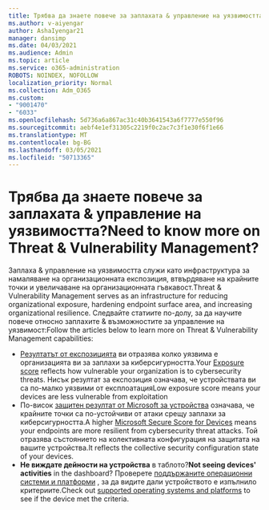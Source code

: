 ```yaml
---
title: Трябва да знаете повече за заплахата & управление на уязвимостта?
ms.author: v-aiyengar
author: AshaIyengar21
manager: dansimp
ms.date: 04/03/2021
ms.audience: Admin
ms.topic: article
ms.service: o365-administration
ROBOTS: NOINDEX, NOFOLLOW
localization_priority: Normal
ms.collection: Adm_O365
ms.custom:
- "9001470"
- "6033"
ms.openlocfilehash: 5d736a6a867ac31c40b3641543a6f7777e550f96
ms.sourcegitcommit: aebf4e1ef31305c2219f0c2ac7c3f1e30f6f1e66
ms.translationtype: MT
ms.contentlocale: bg-BG
ms.lasthandoff: 03/05/2021
ms.locfileid: "50713365"
---
```

# <a name="need-to-know-more-on-threat--vulnerability-management"></a><span data-ttu-id="1562b-102">Трябва да знаете повече за заплахата & управление на уязвимостта?</span><span class="sxs-lookup"><span data-stu-id="1562b-102">Need to know more on Threat & Vulnerability Management?</span></span>

<span data-ttu-id="1562b-103">Заплаха & управление на уязвимостта служи като инфраструктура за намаляване на организационната експозиция, втвърдяване на крайните точки и увеличаване на организационната гъвкавост.</span><span class="sxs-lookup"><span data-stu-id="1562b-103">Threat & Vulnerability Management serves as an infrastructure for reducing organizational exposure, hardening endpoint surface area, and increasing organizational resilience.</span></span> <span data-ttu-id="1562b-104">Следвайте статиите по-долу, за да научите повече относно заплахите & възможностите за управление на уязвимост:</span><span class="sxs-lookup"><span data-stu-id="1562b-104">Follow the articles below to learn more on Threat & Vulnerability Management capabilities:</span></span>

- <span data-ttu-id="1562b-105">[Резултатът от експозицията](https://docs.microsoft.com/windows/security/threat-protection/microsoft-defender-atp/tvm-exposure-score) ви отразява колко уязвима е организацията ви за заплахи за киберсигурността.</span><span class="sxs-lookup"><span data-stu-id="1562b-105">Your [Exposure score](https://docs.microsoft.com/windows/security/threat-protection/microsoft-defender-atp/tvm-exposure-score) reflects how vulnerable your organization is to cybersecurity threats.</span></span> <span data-ttu-id="1562b-106">Нисък резултат за експозиция означава, че устройствата ви са по-малко уязвими от експлоатация</span><span class="sxs-lookup"><span data-stu-id="1562b-106">Low exposure score means your devices are less vulnerable from exploitation</span></span>
- <span data-ttu-id="1562b-107">По-висок [защитен резултат от Microsoft за устройства](https://docs.microsoft.com/windows/security/threat-protection/microsoft-defender-atp/tvm-microsoft-secure-score-devices) означава, че крайните точки са по-устойчиви от атаки срещу заплахи за киберсигурността.</span><span class="sxs-lookup"><span data-stu-id="1562b-107">A higher [Microsoft Secure Score for Devices](https://docs.microsoft.com/windows/security/threat-protection/microsoft-defender-atp/tvm-microsoft-secure-score-devices) means your endpoints are more resilient from cybersecurity threat attacks.</span></span> <span data-ttu-id="1562b-108">Той отразява състоянието на колективната конфигурация на защитата на вашите устройства.</span><span class="sxs-lookup"><span data-stu-id="1562b-108">It reflects the collective security configuration state of your devices.</span></span>
- <span data-ttu-id="1562b-109">**Не виждате дейности на устройства** в таблото?</span><span class="sxs-lookup"><span data-stu-id="1562b-109">**Not seeing devices' activities** in the dashboard?</span></span> <span data-ttu-id="1562b-110">Проверете [поддържаните операционни системи и платформи](https://docs.microsoft.com/windows/security/threat-protection/microsoft-defender-atp/tvm-supported-os) , за да видите дали устройството е изпълнило критериите.</span><span class="sxs-lookup"><span data-stu-id="1562b-110">Check out [supported operating systems and platforms](https://docs.microsoft.com/windows/security/threat-protection/microsoft-defender-atp/tvm-supported-os) to see if the device met the criteria.</span></span>
